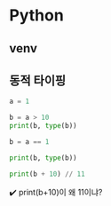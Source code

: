 # Python

## venv

## 동적 타이핑
```python
a = 1

b = a > 10
print(b, type(b))

b = a == 1

print(b, type(b))

print(b + 10) // 11
```

✔️ print(b+10)이 왜 11이냐?
